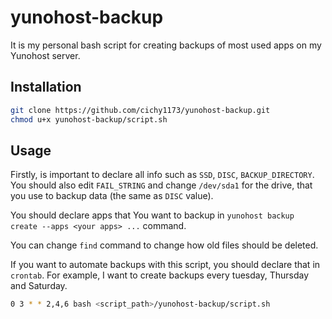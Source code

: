 # yunohost-backup

It is my personal bash script for creating backups of most used apps on my Yunohost server.

## Installation

```bash
git clone https://github.com/cichy1173/yunohost-backup.git
chmod u+x yunohost-backup/script.sh
```
## Usage
Firstly, is important to declare all info such as `SSD`, `DISC`, `BACKUP_DIRECTORY`. You should also edit `FAIL_STRING` and change `/dev/sda1` for the drive, that you use to backup data (the same as `DISC` value).

You should declare apps that You want to backup in `yunohost backup create --apps <your apps> ...` command.

You can change `find` command to change how old files should be deleted. 

If you want to automate backups with this script, you should declare that in `crontab`. For example, I want to create backups every tuesday, Thursday and Saturday. 
```bash
0 3 * * 2,4,6 bash <script_path>/yunohost-backup/script.sh
```
